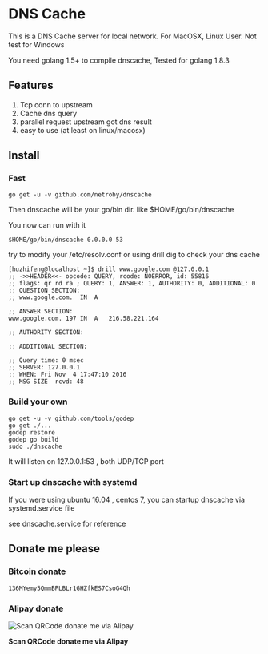 #  DNS Cache

This is a DNS Cache server for local network. For MacOSX, Linux User. 
Not test for Windows

You need golang 1.5+ to compile dnscache, Tested for golang 1.8.3

## Features

1. Tcp conn to upstream
2. Cache dns query 
3. parallel request upstream got dns result
4. easy to use (at least on linux/macosx)

## Install


### Fast 

```
go get -u -v github.com/netroby/dnscache
```

Then dnscache will be your go/bin dir. like $HOME/go/bin/dnscache

You now can run with it 

```
$HOME/go/bin/dnscache 0.0.0.0 53
```

try to modify your /etc/resolv.conf or using drill dig to check your dns
cache

```
[huzhifeng@localhost ~]$ drill www.google.com @127.0.0.1
;; ->>HEADER<<- opcode: QUERY, rcode: NOERROR, id: 55816
;; flags: qr rd ra ; QUERY: 1, ANSWER: 1, AUTHORITY: 0, ADDITIONAL: 0 
;; QUESTION SECTION:
;; www.google.com.	IN	A

;; ANSWER SECTION:
www.google.com.	197	IN	A	216.58.221.164

;; AUTHORITY SECTION:

;; ADDITIONAL SECTION:

;; Query time: 0 msec
;; SERVER: 127.0.0.1
;; WHEN: Fri Nov  4 17:47:10 2016
;; MSG SIZE  rcvd: 48

```

### Build your own

```
go get -u -v github.com/tools/godep
go get ./...
godep restore
godep go build
sudo ./dnscache
```
It will listen on 127.0.0.1:53 , both UDP/TCP port

### Start up dnscache with systemd

If you were using ubuntu 16.04 , centos 7, you can startup dnscache via systemd.service file

see dnscache.service for reference

## Donate me please

### Bitcoin donate

```
136MYemy5QmmBPLBLr1GHZfkES7CsoG4Qh
```
### Alipay donate
![Scan QRCode donate me via Alipay](https://www.netroby.com/assets/images/alipayme.jpg)

**Scan QRCode donate me via Alipay**

